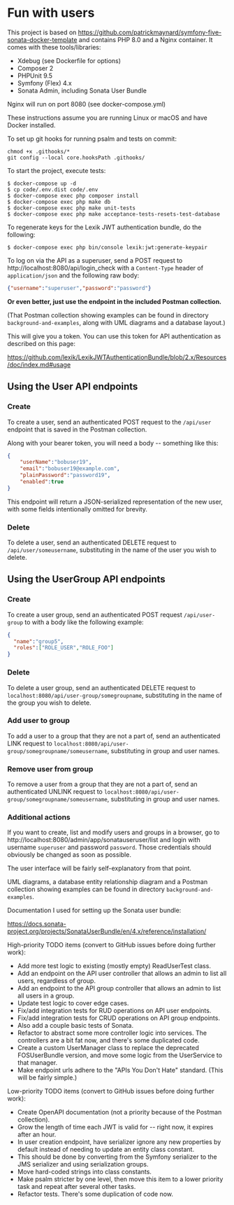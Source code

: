 # Fun with users

This project is based on https://github.com/patrickmaynard/symfony-five-sonata-docker-template and contains PHP 8.0 and a Nginx container.
It comes with these tools/libraries:
* Xdebug (see Dockerfile for options)
* Composer 2
* PHPUnit 9.5
* Symfony (Flex) 4.x
* Sonata Admin, including Sonata User Bundle

Nginx will run on port 8080 (see docker-compose.yml)

These instructions assume you are running Linux or macOS and have Docker installed.

To set up git hooks for running psalm and tests on commit:
```shell
chmod +x .githooks/*
git config --local core.hooksPath .githooks/
```

To start the project, execute tests:
```shell
$ docker-compose up -d
$ cp code/.env.dist code/.env
$ docker-compose exec php composer install
$ docker-compose exec php make db
$ docker-compose exec php make unit-tests
$ docker-compose exec php make acceptance-tests-resets-test-database
```

To regenerate keys for the Lexik JWT authentication bundle, do the following:
```
$ docker-compose exec php bin/console lexik:jwt:generate-keypair
```

To log on via the API as a superuser, send a POST request to http://localhost:8080/api/login_check with a `Content-Type` header of `application/json` and the following raw body:

```json
{"username":"superuser","password":"password"}
``` 

**Or even better, just use the endpoint in the included Postman collection.**

(That Postman collection showing examples can be found in directory `background-and-examples`, along with UML diagrams and a database layout.)

This will give you a token. You can use this token for API authentication as described on this page: 

https://github.com/lexik/LexikJWTAuthenticationBundle/blob/2.x/Resources/doc/index.md#usage

## Using the User API endpoints

### Create

To create a user, send an authenticated POST request to the `/api/user` endpoint that is saved in the Postman collection.

Along with your bearer token, you will need a body -- something like this:

```json
{
    "userName":"bobuser19",
    "email":"bobuser19@example.com",
    "plainPassword":"password19",
    "enabled":true
}
```

This endpoint will return a JSON-serialized representation of the new user, with some fields intentionally omitted for brevity.

### Delete

To delete a user, send an authenticated DELETE request to `/api/user/someusername`, substituting in the name of the user you wish to delete.

## Using the UserGroup API endpoints

### Create

To create a user group, send an authenticated POST request `/api/user-group` to with a body like the following example:

```json
{
  "name":"group5",
  "roles":["ROLE_USER","ROLE_FOO"]
}
```

### Delete

To delete a user group, send an authenticated DELETE request to `localhost:8080/api/user-group/somegroupname`, substituting in the name of the group you wish to delete.

### Add user to group

To add a user to a group that they are not a part of, send an authenticated LINK request to `localhost:8080/api/user-group/somegroupname/someusername`, substituting in group and user names.

### Remove user from group

To remove a user from a group that they are not a part of, send an authenticated UNLINK request to `localhost:8080/api/user-group/somegroupname/someusername`, substituting in group and user names.

### Additional actions

If you want to create, list and modify users and groups in a browser, go to http://localhost:8080/admin/app/sonatauseruser/list and login with username `superuser` and password `password`. Those credentials should obviously be changed as soon as possible.

The user interface will be fairly self-explanatory from that point.

UML diagrams, a database entity relationship diagram and a Postman collection showing examples can be found in directory `background-and-examples`.

Documentation I used for setting up the Sonata user bundle:

https://docs.sonata-project.org/projects/SonataUserBundle/en/4.x/reference/installation/

High-priority TODO items (convert to GitHub issues before doing further work):

* Add more test logic to existing (mostly empty) ReadUserTest class.
* Add an endpoint on the API user controller that allows an admin to list all users, regardless of group.
* Add an endpoint to the API group controller that allows an admin to list all users in a group.
* Update test logic to cover edge cases.
* Fix/add integration tests for RUD operations on API user endpoints. 
* Fix/add integration tests for CRUD operations on API group endpoints.
* Also add a couple basic tests of Sonata.
* Refactor to abstract some more controller logic into services. The controllers are a bit fat now, and there's some duplicated code.
* Create a custom UserManager class to replace the deprecated FOSUserBundle version, and move some logic from the UserService to that manager.
* Make endpoint urls adhere to the "APIs You Don't Hate" standard. (This will be fairly simple.)


Low-priority TODO items (convert to GitHub issues before doing further work):

* Create OpenAPI documentation (not a priority because of the Postman collection).
* Grow the length of time each JWT is valid for -- right now, it expires after an hour.
* In user creation endpoint, have serializer ignore any new properties by default instead of needing to update an entity class constant.
* This should be done by converting from the Symfony serializer to the JMS serializer and using serialization groups.
* Move hard-coded strings into class constants.
* Make psalm stricter by one level, then move this item to a lower priority task and repeat after several other tasks.
* Refactor tests. There's some duplication of code now.